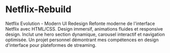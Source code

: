 # Netflix-Rebuild
Netflix Evolution - Modern UI Redesign Refonte moderne de l'interface Netflix avec HTML/CSS. Design immersif, animations fluides et responsive design. Inclut une hero section dynamique, carousel interactif et navigation optimisée. Un projet personnel démontrant mes compétences en design d'interface pour plateformes de streaming.
